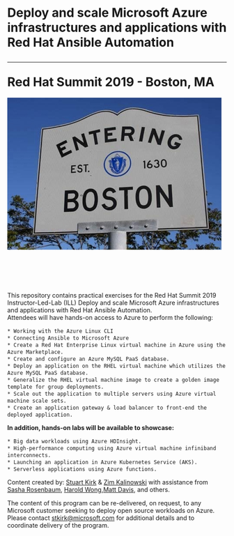 # Deploy and scale Microsoft Azure infrastructures and applications with Red Hat Ansible Automation<hr> Red Hat Summit 2019 - Boston, MA

<img src="images/welcome-to-boston.jpg" align="middle">


<BR><BR><BR><BR>

This repository contains practical exercises for the Red Hat Summit 2019 Instructor-Led-Lab (ILL) Deploy and scale Microsoft Azure infrastructures and applications with Red Hat Ansible Automation.
<BR>
Attendees will have hands-on access to Azure to perform the following:

	* Working with the Azure Linux CLI
	* Connecting Ansible to Microsoft Azure
	* Create a Red Hat Enterprise Linux virtual machine in Azure using the Azure Marketplace.
	* Create and configure an Azure MySQL PaaS database.
	* Deploy an application on the RHEL virtual machine which utilizes the Azure MySQL PaaS database.
	* Generalize the RHEL virtual machine image to create a golden image template for group deployments.
	* Scale out the application to multiple servers using Azure virtual machine scale sets.
	* Create an application gateway & load balancer to front-end the deployed application.
	
<b>In addition, hands-on labs will be available to showcase:</b>

	* Big data workloads using Azure HDInsight.
	* High-performance computing using Azure virtual machine infiniband interconnects.
	* Launching an application in Azure Kubernetes Service (AKS).
	* Serverless applications using Azure functions.

Content created by: [Stuart Kirk](https://github.com/stuartatmicrosoft) & [Zim Kalinowski](https://github.com/zikalino) with assistance from [Sasha Rosenbaum](https://github.com/divineops), [Harold Wong](https://github.com/haroldwongms),[Matt Davis](https://github.com/da5is), and others.

The content of this program can be re-delivered, on request, to any Microsoft customer seeking to deploy open source workloads on Azure.  Please contact stkirk@microsoft.com for additional details and to coordinate delivery of the program.
